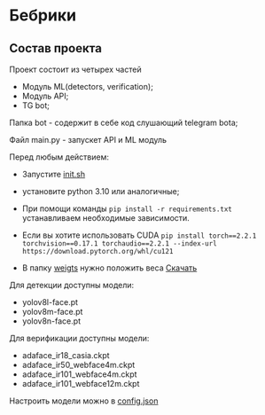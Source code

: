 # Бебрики


## Состав проекта
Проект состоит из четырех частей
* Модуль ML(detectors, verification);
* Модуль API;
* TG bot;

Папка bot - содержит в себе код слушающий telegram bota;

Файл main.py - запускет API и ML модуль

Перед любым действием:

* Запустите [init.sh](init.sh)

* установите python 3.10 или аналогичные;

* При помощи команды ```pip install -r requirements.txt``` устанавливаем необходимые зависимости.

* Если вы хотите использовать CUDA ```pip install torch==2.2.1 torchvision==0.17.1 torchaudio==2.2.1 --index-url https://download.pytorch.org/whl/cu121```

* В папку [weigts](weigts) нужно положить веса [Скачать](https://disk.yandex.com/d/c8ZYFJVHJCa9XA)

Для детекции доступны модели:
* yolov8l-face.pt
* yolov8m-face.pt
* yolov8n-face.pt

Для верификации доступны модели:
* adaface_ir18_casia.ckpt
* adaface_ir50_webface4m.ckpt
* adaface_ir101_webface4m.ckpt
* adaface_ir101_webface12m.ckpt

Настроить модели можно в [config.json](config.json)